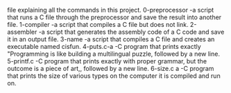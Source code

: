 file explaining all the commands in this project.
0-preprocessor	-a script that runs a C file through the preprocessor and save the result into another file.
1-compiler	-a script that compiles a C file but does not link.
2-assembler	-a script that generates the assembly code of a C code and save it in an output file.
3-name		-a script that compiles a C file and creates an executable named cisfun.
4-puts.c-a	-C program that prints exactly "Programming is like building a multilingual puzzle, followed by a new line.
5-printf.c	-C program that prints exactly with proper grammar, but the outcome is a piece of art,, followed by a new line.
6-size.c a	-C program that prints the size of various types on the computer it is compiled and run on.
